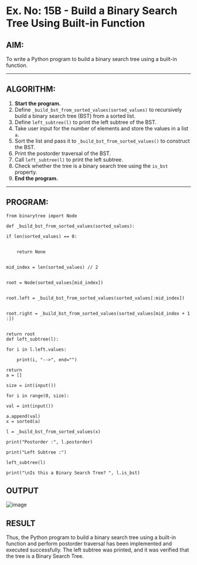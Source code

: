 # Ex. No: 15B - Build a Binary Search Tree Using Built-in Function

## AIM:
To write a Python program to build a binary search tree using a built-in function.

---

## ALGORITHM:

1. **Start the program.**
2. Define `_build_bst_from_sorted_values(sorted_values)` to recursively build a binary search tree (BST) from a sorted list.
3. Define `left_subtree(l)` to print the left subtree of the BST.
4. Take user input for the number of elements and store the values in a list `a`.
5. Sort the list and pass it to `_build_bst_from_sorted_values()` to construct the BST.
6. Print the postorder traversal of the BST.
7. Call `left_subtree(l)` to print the left subtree.
8. Check whether the tree is a binary search tree using the `is_bst` property.
9. **End the program.**

---

## PROGRAM:

```
from binarytree import Node

def _build_bst_from_sorted_values(sorted_values):

if len(sorted_values) == 0:


    return None

    
mid_index = len(sorted_values) // 2


root = Node(sorted_values[mid_index])


root.left = _build_bst_from_sorted_values(sorted_values[:mid_index])


root.right = _build_bst_from_sorted_values(sorted_values[mid_index + 1 :]) 


return root
def left_subtree(l):

for i in l.left.values:

    print(i, "-->", end="")
    
return 
a = []

size = int(input())

for i in range(0, size):

val = int(input())

a.append(val)
x = sorted(a)

l = _build_bst_from_sorted_values(x)

print("Postorder :", l.postorder)

print("Left Subtree :")

left_subtree(l)

print("\nIs this a Binary Search Tree? ", l.is_bst)
```

## OUTPUT
![image](https://github.com/user-attachments/assets/0c4bd5ec-5d34-4658-8819-6b57d9fa26fe)


## RESULT
Thus, the Python program to build a binary search tree using a built-in function and perform postorder traversal has been implemented and executed successfully. The left subtree was printed, and it was verified that the tree is a Binary Search Tree.
